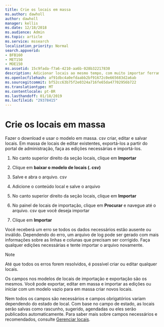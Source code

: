 ```yaml
---
title: Crie os locais em massa
ms.author: dawholl
author: dawholl
manager: kellis
ms.date: 12/18/2018
ms.audience: Admin
ms.topic: article
ms.service: mssearch
localization_priority: Normal
search.appverid:
- BFB160
- MET150
- MOE150
ms.assetid: 15c9fada-f7a6-4210-aa6b-028b32217830
description: Adicionar locais ao mesmo tempo, com muito importar ferramentas para o portal de administração de pesquisa da Microsoft
ms.openlocfilehash: af91dbc4a0efdaabb2bf91672c0e665683d2a6ab
ms.sourcegitcommit: bf52cc63b75f2e0324a716fe65da47702956b722
ms.translationtype: MT
ms.contentlocale: pt-BR
ms.lasthandoff: 01/18/2019
ms.locfileid: "29378415"
---
```

# <a name="bulk-create-locations"></a>Crie os locais em massa

Fazer o download e usar o modelo em massa. csv criar, editar e salvar locais. Em massa de locais de editar existentes, exportá-los a partir do portal de administração, faça as edições necessárias e importá-los.
  
1. No canto superior direito da seção locais, clique em **Importar**
    
2. Clique em **baixar o modelo de locais (. csv)**
    
3. Salve e abra o arquivo. csv
    
4. Adicione o conteúdo local e salve o arquivo
    
5. No canto superior direito da seção locais, clique em **Importar**
    
6. No painel de locais de importação, clique em **Procurar** e navegue até o arquivo. csv que você deseja importar 
    
7. Clique em **Importar**
    
Você receberá um erro se todos os dados necessários estão ausente ou inválido. Dependendo do erro, um arquivo de log pode ser gerado com mais informações sobre as linhas e colunas que precisam ser corrigido. Faça qualquer edições necessárias e tente importar o arquivo novamente.
  
> [!NOTE]
> Até que todos os erros forem resolvidos, é possível criar ou editar qualquer locais. 
  
Os campos nos modelos de locais de importação e exportação são os mesmos. Você pode exportar, editar em massa e importar as edições ou iniciar com um modelo vazio para em massa criar novos locais.
  
Nem todos os campos são necessários e campos obrigatórios variam dependendo do estado de local. Com base no campo de estado, as locais serão salvas como rascunho, sugerido, agendadas ou eles serão publicados automaticamente. Para saber mais sobre campos necessários e recomendados, consulte [Gerenciar locais](manage-locations.md).

  

